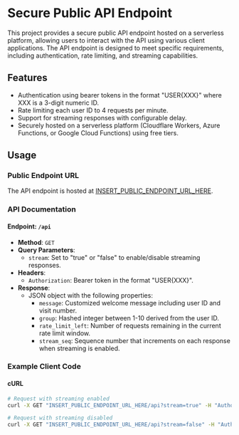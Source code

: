 # Secure Public API Endpoint

This project provides a secure public API endpoint hosted on a serverless platform, allowing users to interact with the API using various client applications. The API endpoint is designed to meet specific requirements, including authentication, rate limiting, and streaming capabilities.

## Features

- Authentication using bearer tokens in the format "USER{XXX}" where XXX is a 3-digit numeric ID.
- Rate limiting each user ID to 4 requests per minute.
- Support for streaming responses with configurable delay.
- Securely hosted on a serverless platform (Cloudflare Workers, Azure Functions, or Google Cloud Functions) using free tiers.

## Usage

### Public Endpoint URL

The API endpoint is hosted at [INSERT_PUBLIC_ENDPOINT_URL_HERE](#).

### API Documentation

#### Endpoint: `/api`

- **Method**: `GET`
- **Query Parameters**:
  - `stream`: Set to "true" or "false" to enable/disable streaming responses.
- **Headers**:
  - `Authorization`: Bearer token in the format "USER{XXX}".
- **Response**:
  - JSON object with the following properties:
    - `message`: Customized welcome message including user ID and visit number.
    - `group`: Hashed integer between 1-10 derived from the user ID.
    - `rate_limit_left`: Number of requests remaining in the current rate limit window.
    - `stream_seq`: Sequence number that increments on each response when streaming is enabled.

### Example Client Code

#### cURL

```bash
# Request with streaming enabled
curl -X GET "INSERT_PUBLIC_ENDPOINT_URL_HERE/api?stream=true" -H "Authorization: Bearer USER123"

# Request with streaming disabled
curl -X GET "INSERT_PUBLIC_ENDPOINT_URL_HERE/api?stream=false" -H "Authorization: Bearer USER123"
